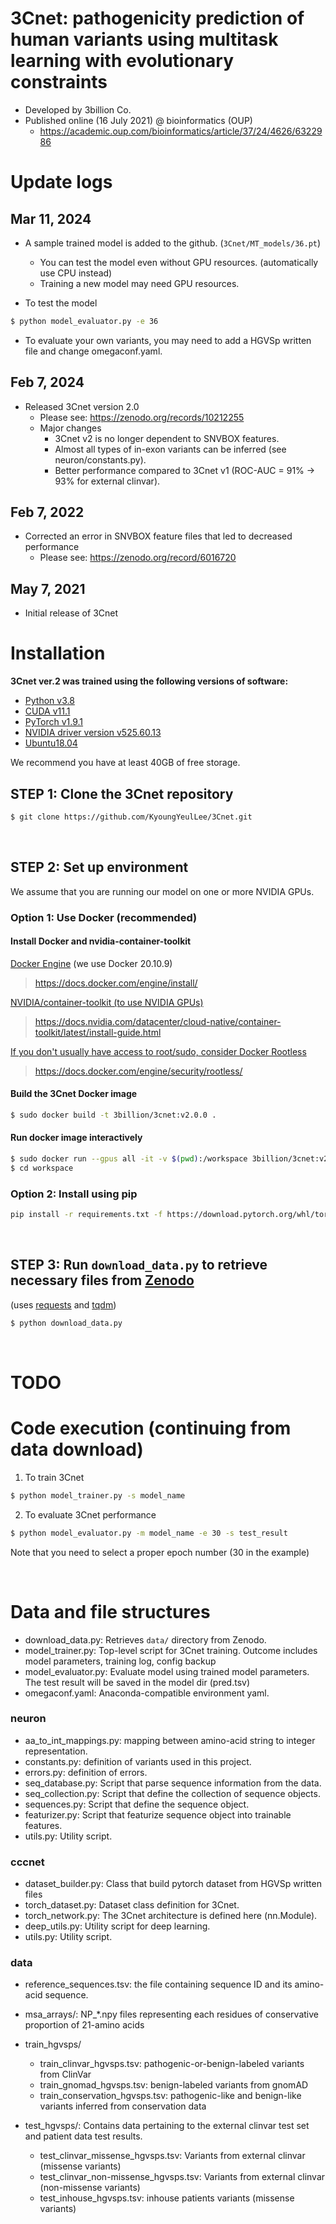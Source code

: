 
# 3Cnet: pathogenicity prediction of human variants using multitask learning with evolutionary constraints
- Developed by 3billion Co.
- Published online (16 July 2021) @ bioinformatics (OUP)
  - https://academic.oup.com/bioinformatics/article/37/24/4626/6322986

# Update logs
## Mar 11, 2024
- A sample trained model is added to the github. (`3Cnet/MT_models/36.pt`)
  - You can test the model even without GPU resources. (automatically use CPU instead)
  - Training a new model may need GPU resources.

- To test the model
```bash
$ python model_evaluator.py -e 36
```
  - To evaluate your own variants, you may need to add a HGVSp written file and change omegaconf.yaml.

## Feb 7, 2024
- Released 3Cnet version 2.0
  - Please see: https://zenodo.org/records/10212255
  - Major changes
    - 3Cnet v2 is no longer dependent to SNVBOX features.
    - Almost all types of in-exon variants can be inferred (see neuron/constants.py).
    - Better performance compared to 3Cnet v1 (ROC-AUC = 91% -> 93% for external clinvar).
## Feb 7, 2022
- Corrected an error in SNVBOX feature files that led to decreased performance
  - Please see: https://zenodo.org/record/6016720
## May 7, 2021
- Initial release of 3Cnet

# Installation

__3Cnet ver.2 was trained using the following versions of software:__
- [Python v3.8](https://www.python.org)
- [CUDA v11.1](https://developer.nvidia.com/cuda-toolkit)
- [PyTorch v1.9.1](https://pytorch.org)
- [NVIDIA driver version v525.60.13](https://www.nvidia.com/Download/index.aspx)
- [Ubuntu18.04](https://ubuntu.com)

We recommend you have at least 40GB of free storage.
<br>

## STEP 1: Clone the 3Cnet repository

```bash
$ git clone https://github.com/KyoungYeulLee/3Cnet.git
```
<br>

## STEP 2: Set up environment
We assume that you are running our model on one or more NVIDIA GPUs.

### Option 1: Use Docker (recommended)

#### __Install Docker and nvidia-container-toolkit__
<ins>Docker Engine</ins> (we use Docker 20.10.9)
> https://docs.docker.com/engine/install/

<ins>NVIDIA/container-toolkit (to use NVIDIA GPUs)</ins>
> https://docs.nvidia.com/datacenter/cloud-native/container-toolkit/latest/install-guide.html

<ins>If you don't usually have access to root/sudo, consider Docker Rootless</ins>
> https://docs.docker.com/engine/security/rootless/

#### __Build the 3Cnet Docker image__
```bash
$ sudo docker build -t 3billion/3cnet:v2.0.0 .
```
#### __Run docker image interactively__
```bash
$ sudo docker run --gpus all -it -v $(pwd):/workspace 3billion/3cnet:v2.0.0 bash
$ cd workspace
```

### Option 2: Install using pip

```bash
pip install -r requirements.txt -f https://download.pytorch.org/whl/torch_stable.html
```
<br>

## STEP 3: Run `download_data.py` to retrieve necessary files from [Zenodo](https://zenodo.org)

(uses [requests](https://requests.readthedocs.io/en/latest/) and [tqdm](https://tqdm.github.io/))
```bash
$ python download_data.py
```
<br>

# TODO


# Code execution (continuing from data download)

1. To train 3Cnet

```bash
$ python model_trainer.py -s model_name
```

2. To evaluate 3Cnet performance

```bash
$ python model_evaluator.py -m model_name -e 30 -s test_result
```
Note that you need to select a proper epoch number (30 in the example)


<br>

# Data and file structures

- download_data.py: Retrieves `data/` directory from Zenodo.
- model_trainer.py: Top-level script for 3Cnet training. Outcome includes model parameters, training log, config backup
- model_evaluator.py: Evaluate model using trained model parameters. The test result will be saved in the model dir (pred.tsv)
- omegaconf.yaml: Anaconda-compatible environment yaml.

### **neuron**
   - aa_to_int_mappings.py: mapping between amino-acid string to integer representation.
   - constants.py: definition of variants used in this project.
   - errors.py: definition of errors.
   - seq_database.py: Script that parse sequence information from the data.
   - seq_collection.py: Script that define the collection of sequence objects.
   - sequences.py: Script that define the sequence object.
   - featurizer.py: Script that featurize sequence object into trainable features.
   - utils.py: Utility script.
  
### **cccnet**
   - dataset_builder.py: Class that build pytorch dataset from HGVSp written files
   - torch_dataset.py: Dataset class definition for 3Cnet.
   - torch_network.py: The 3Cnet architecture is defined here (nn.Module).
   - deep_utils.py: Utility script for deep learning.
   - utils.py: Utility script.

### **data**
   - reference_sequences.tsv: the file containing sequence ID and its amino-acid sequence.
   - msa_arrays/: NP_*.npy files representing each residues of conservative proportion of 21-amino acids

   - train_hgvsps/
     - train_clinvar_hgvsps.tsv: pathogenic-or-benign-labeled  variants from ClinVar
     - train_gnomad_hgvsps.tsv: benign-labeled variants from gnomAD
     - train_conservation_hgvsps.tsv: pathogenic-like and benign-like variants inferred from conservation data

   - test_hgvsps/: Contains data pertaining to the external clinvar test set and patient data test results.
     - test_clinvar_missense_hgvsps.tsv: Variants from external clinvar (missense variants)
     - test_clinvar_non-missense_hgvsps.tsv: Variants from external clinvar (non-missense variants)
     - test_inhouse_hgvsps.tsv: inhouse patients variants (missense variants)
